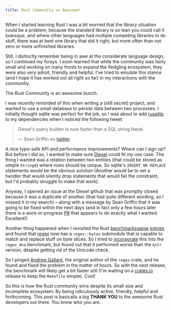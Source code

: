 ```yaml
---
title: Rust Community == Awesome!
---
```


When I started learning Rust I was a bit worried that the library situation
could be a problem, because the standard library is so lean you could call it
*luaesque*, and where other languages had multiple competing libraries to do
stuff, there was at best one library that did it right, but more often than not
zero or more unfinished libraries.

Still, I distinctly remember being in awe at the considerate language design,
so I continued my forays. I soon learned that while the community was fairly
small and working on many fronts to expand the fledgling ecosystem, they were
also very adroit, friendly and helpful. I've tried to emulate this stance (and
I hope it has worked out all right so far) in my interactions with the
community.

The Rust Community is an awesome bunch.

I was recently reminded of this when writing a (still secret) project, and
wanted to use a small database to persist data between two processes. I
initially thought sqlite was perfect for the job, so I was about to add
[rusqlite](https://github.com/jgallagher/rusqlite) to my dependencies when I
noticed the following tweet:

> Diesel's query builder is now faster than a SQL string literal.
>
> — Sean Griffin on
> [twitter](https://twitter.com/sgrif/status/722228823308107777)

A nice type-safe API *and* performance improvements? Where can I sign up? But
before I did so, I wanted to make sure [Diesel](http://diesel.rs) could fit my
use case. The thing I wanted was a relation between two entities (that could be
stored as simple `String`s) where rows should be unique. So sqlite's `INSERT OR
REPLACE` statements would be the obvious solution (Another would be to set a
handler that would silently drop statements that would fail the constraint, but
I'd probably struggle to make that work).

Anyway, I opened an issue at the Diesel github that was promptly closed because
it was a duplicate of another (that had quite different wording, so I missed it
in my search) – along with a message by Sean Griffin that it was going to be
fixed within the next days (and in fact only a few hours later there is a
work-in-progress [PR](https://github.com/diesel-rs/diesel/pull/297/files) that
appears to do exactly what I wanted. Excellent!)

Another thing happened when I revisited the Rust 
[benchmarksgame](http://benchmarksgame.alioth.debian.org/) 
[entries](https://github.com/TeXitoi/benchmarksgame-rs) and found that
[regex](https://github.com/rust-lang-nursery/regex) now has a `regex::bytes`
submodule that is capable to match and replace stuff on byte slices. So I tried 
to [incorporate](https://github.com/TeXitoi/benchmarksgame-rs/issues/31) this
into the `regex_dna` benchmark, but found out that it performed worse than the
`&str` version, despite getting rid of the Unicode check.

So I pinged [Andrew Gallant](http://burntsushi.net), the original author of the 
`regex` crate, and he found and fixed the problem in the matter of hours. So 
with the next release, the benchmark will likely get a bit faster still (I'm 
waiting on a [crates.io](https://crates.io) release to keep the `Makefile` 
simple). Cool!

So this is how the Rust community wins despite its small size and incomplete
ecosystem: By being ridiculously active, friendly, helpful and forthcoming. 
This post is basically a big **THANK YOU** to the awesome Rust developers out 
there. You know who you are.
